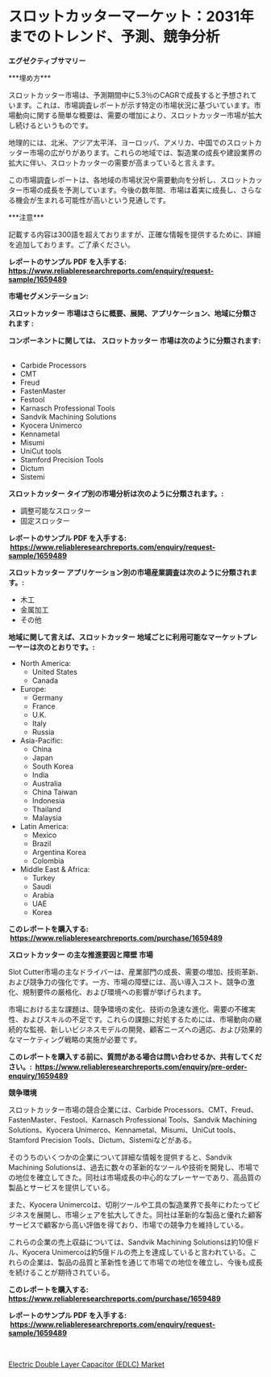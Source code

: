 <p><h1>スロットカッターマーケット：2031年までのトレンド、予測、競争分析</h1></p><p><strong>エグゼクティブサマリー</strong></p>
<p><p>***埋め方***</p><p>スロットカッター市場は、予測期間中に5.3％のCAGRで成長すると予想されています。これは、市場調査レポートが示す特定の市場状況に基づいています。市場動向に関する簡単な概要は、需要の増加により、スロットカッター市場が拡大し続けるというものです。</p><p>地理的には、北米、アジア太平洋、ヨーロッパ、アメリカ、中国でのスロットカッター市場の広がりがあります。これらの地域では、製造業の成長や建設業界の拡大に伴い、スロットカッターの需要が高まっていると言えます。</p><p>この市場調査レポートは、各地域の市場状況や需要動向を分析し、スロットカッター市場の成長を予測しています。今後の数年間、市場は着実に成長し、さらなる機会が生まれる可能性が高いという見通しです。</p><p>***注意***</p><p>記載する内容は300語を超えておりますが、正確な情報を提供するために、詳細を追加しております。ご了承ください。</p></p>
<p><strong>レポートのサンプル PDF を入手する: <a href="https://www.reliableresearchreports.com/enquiry/request-sample/1659489">https://www.reliableresearchreports.com/enquiry/request-sample/1659489</a></strong></p>
<p><strong>市場セグメンテーション:</strong></p>
<p><strong> スロットカッター 市場はさらに概要、展開、アプリケーション、地域に分類されます :</strong></p>
<p><strong>コンポーネントに関しては、 スロットカッター 市場は次のように分類されます: &nbsp;</strong></p>
<p><ul><li>Carbide Processors</li><li>CMT</li><li>Freud</li><li>FastenMaster</li><li>Festool</li><li>Karnasch Professional Tools</li><li>Sandvik Machining Solutions</li><li>Kyocera Unimerco</li><li>Kennametal</li><li>Misumi</li><li>UniCut tools</li><li>Stamford Precision Tools</li><li>Dictum</li><li>Sistemi</li></ul></p>
<p><strong> スロットカッター タイプ別の市場分析は次のように分類されます。:</strong></p>
<p><ul><li>調整可能なスロッター</li><li>固定スロッター</li></ul></p>
<p><strong>レポートのサンプル PDF を入手する: &nbsp;<a href="https://www.reliableresearchreports.com/enquiry/request-sample/1659489">https://www.reliableresearchreports.com/enquiry/request-sample/1659489</a></strong></p>
<p><strong> スロットカッター アプリケーション別の市場産業調査は次のように分類されます。:</strong></p>
<p><ul><li>木工</li><li>金属加工</li><li>その他</li></ul></p>
<p><strong>地域に関して言えば、スロットカッター 地域ごとに利用可能なマーケットプレーヤーは次のとおりです。:</strong></p>
<p><ul>
    <li>
        North America:
        <ul>
            <li>United States</li>
            <li>Canada</li>
        </ul>
    </li>
    <li>
        Europe:
        <ul>
            <li>Germany</li>
            <li>France</li>
            <li>U.K.</li>
            <li>Italy</li>
            <li>Russia</li>
        </ul>
    </li>
    <li>
        Asia-Pacific:
        <ul>
            <li>China</li>
            <li>Japan</li>
            <li>South Korea</li>
            <li>India</li>
            <li>Australia</li>
            <li>China Taiwan</li>
            <li>Indonesia</li>
            <li>Thailand</li>
            <li>Malaysia</li>
        </ul>
    </li>
    <li>
        Latin America:
        <ul>
            <li>Mexico</li>
            <li>Brazil</li>
            <li>Argentina Korea</li>
            <li>Colombia</li>
        </ul>
    </li>
    <li>
        Middle East & Africa:
        <ul>
            <li>Turkey</li>
            <li>Saudi</li>
            <li>Arabia</li>
            <li>UAE</li>
            <li>Korea</li>
        </ul>
    </li>
    </ul></p>
<p><strong>このレポートを購入する: &nbsp;<a href="https://www.reliableresearchreports.com/purchase/1659489">https://www.reliableresearchreports.com/purchase/1659489</a></strong></p>
<p><strong>スロットカッター の主な推進要因と障壁 市場</strong></p>
<p><p>Slot Cutter市場の主なドライバーは、産業部門の成長、需要の増加、技術革新、および競争力の強化です。一方、市場の障壁には、高い導入コスト、競争の激化、規制要件の厳格化、および環境への影響が挙げられます。</p><p>市場における主な課題は、競争環境の変化、技術の急速な進化、需要の不確実性、およびスキルの不足です。これらの課題に対処するためには、市場動向の継続的な監視、新しいビジネスモデルの開発、顧客ニーズへの適応、および効果的なマーケティング戦略の実施が必要です。</p></p>
<p><strong>このレポートを購入する前に、質問がある場合は問い合わせるか、共有してください。:&nbsp; <a href="https://www.reliableresearchreports.com/enquiry/pre-order-enquiry/1659489">https://www.reliableresearchreports.com/enquiry/pre-order-enquiry/1659489</a></strong></p>
<p><strong>競争環境</strong></p>
<p><p>スロットカッター市場の競合企業には、Carbide Processors、CMT、Freud、FastenMaster、Festool、Karnasch Professional Tools、Sandvik Machining Solutions、Kyocera Unimerco、Kennametal、Misumi、UniCut tools、Stamford Precision Tools、Dictum、Sistemiなどがある。 </p><p>そのうちのいくつかの企業について詳細な情報を提供すると、Sandvik Machining Solutionsは、過去に数々の革新的なツールや技術を開発し、市場での地位を確立してきた。同社は市場成長の中心的なプレーヤーであり、高品質の製品とサービスを提供している。</p><p>また、Kyocera Unimercoは、切削ツールや工具の製造業界で長年にわたってビジネスを展開し、市場シェアを拡大してきた。同社は革新的な製品と優れた顧客サービスで顧客から高い評価を得ており、市場での競争力を維持している。</p><p>これらの企業の売上収益については、Sandvik Machining Solutionsは約10億ドル、Kyocera Unimercoは約5億ドルの売上を達成していると言われている。これらの企業は、製品の品質と革新性を通じて市場での地位を確立し、今後も成長を続けることが期待されている。</p></p>
<p><strong>このレポートを購入する: &nbsp; <a href="https://www.reliableresearchreports.com/purchase/1659489">https://www.reliableresearchreports.com/purchase/1659489</a></strong></p>
<p><strong>レポートのサンプル PDF を入手する: &nbsp;<a href="https://www.reliableresearchreports.com/enquiry/request-sample/1659489">https://www.reliableresearchreports.com/enquiry/request-sample/1659489</a></strong><strong></strong></p>
<p>&nbsp;</p>
<p><p><a href="https://github.com/AKSHATREPORTPRIME/Market-Research-Report-List-3/blob/main/electric-double-layer-capacitor-edlc-market.md">Electric Double Layer Capacitor (EDLC) Market</a></p></p>